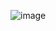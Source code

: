 ![image](https://github.com/yakupselami4/snake_game/assets/82455020/b29e358c-e94e-4524-8fd1-057a96ba5daa)
